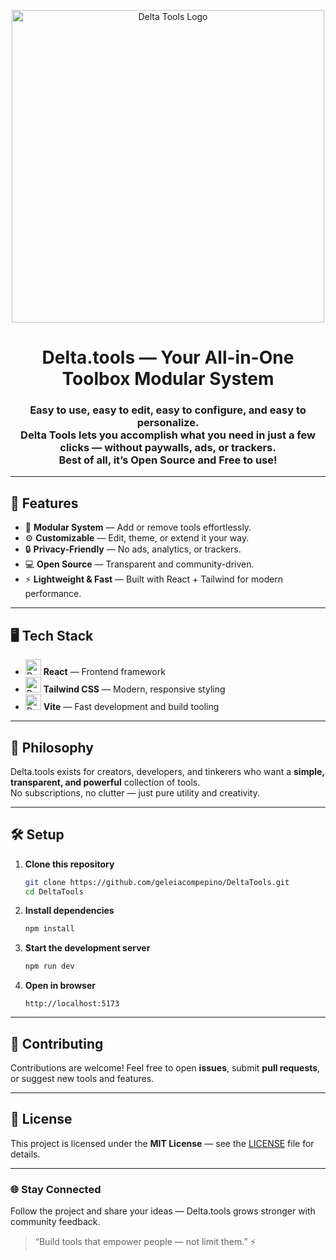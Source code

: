 <p align="center">
  <picture>
    <!-- Light mode -->
    <source media="(prefers-color-scheme: light)" srcset="https://github.com/user-attachments/assets/76508730-94ba-4cc1-8055-fdf2d1caccf9">
    <!-- Dark mode -->
    <source media="(prefers-color-scheme: dark)" srcset="https://github.com/user-attachments/assets/e0ad9a4a-a6e6-4558-a4fe-151e8c747a05">
    <img alt="Delta Tools Logo" src="https://github.com/user-attachments/assets/e0ad9a4a-a6e6-4558-a4fe-151e8c747a05" width="500">
  </picture>
</p>

<h1 align="center"> Delta.tools — Your All-in-One Toolbox Modular System</h1>

<h3 align="center">
  <b>Easy to use, easy to edit, easy to configure, and easy to personalize.</b><br>
  Delta Tools lets you accomplish what you need in just a few clicks — without <b>paywalls</b>, <b>ads</b>, or <b>trackers</b>.<br>
  Best of all, it’s <b>Open Source</b> and <b>Free to use!</b>
</h3>

---

## 🚀 Features

- 🧰 **Modular System** — Add or remove tools effortlessly.  
- ⚙️ **Customizable** — Edit, theme, or extend it your way.  
- 🔒 **Privacy-Friendly** — No ads, analytics, or trackers.  
- 💻 **Open Source** — Transparent and community-driven.  
- ⚡ **Lightweight & Fast** — Built with React + Tailwind for modern performance.

---

## 🖥️ Tech Stack

- <img alt="React Logo" src="https://raw.githubusercontent.com/marwin1991/profile-technology-icons/refs/heads/main/icons/react.png" width="25"> **React** — Frontend framework  
- <img alt="React Logo" src="https://raw.githubusercontent.com/marwin1991/profile-technology-icons/refs/heads/main/icons/tailwind_css.png" width="25"> **Tailwind CSS** — Modern, responsive styling  
- <img alt="React Logo" src="https://raw.githubusercontent.com/marwin1991/profile-technology-icons/refs/heads/main/icons/vite.png" width="25"> **Vite** — Fast development and build tooling  

---

## 🧠 Philosophy

Delta.tools exists for creators, developers, and tinkerers who want a **simple, transparent, and powerful** collection of tools.  
No subscriptions, no clutter — just pure utility and creativity.

---

## 🛠️ Setup

1. **Clone this repository**
   ```bash
   git clone https://github.com/geleiacompepino/DeltaTools.git
   cd DeltaTools
   ```

2. **Install dependencies**

   ```bash
   npm install
   ```

3. **Start the development server**

   ```bash
   npm run dev
   ```

4. **Open in browser**

   ```
   http://localhost:5173
   ```

---

## 🤝 Contributing

Contributions are welcome!
Feel free to open **issues**, submit **pull requests**, or suggest new tools and features.

---

## 🪪 License

This project is licensed under the **MIT License** — see the [LICENSE](./LICENSE) file for details.

---

### 🌐 Stay Connected

Follow the project and share your ideas — Delta.tools grows stronger with community feedback.

> “Build tools that empower people — not limit them.” ⚡

